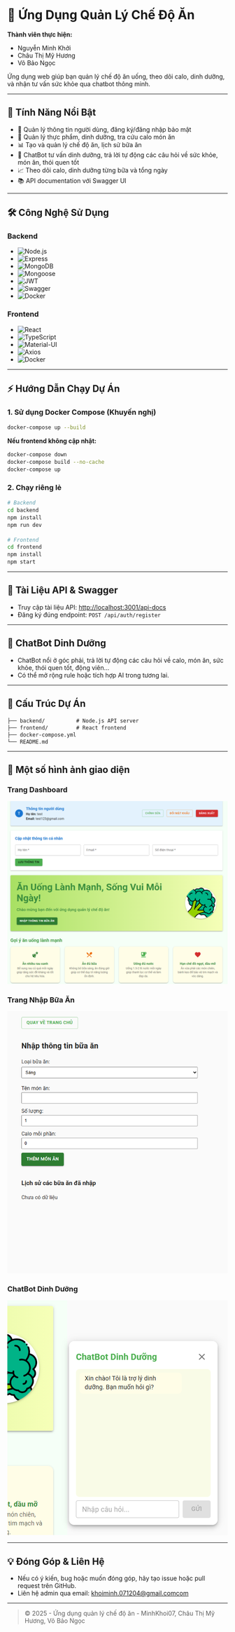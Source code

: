 # 🥦 Ứng Dụng Quản Lý Chế Độ Ăn

**Thành viên thực hiện:**
- Nguyễn Minh Khởi
- Châu Thị Mỹ Hương
- Võ Bảo Ngọc

Ứng dụng web giúp bạn quản lý chế độ ăn uống, theo dõi calo, dinh dưỡng, và nhận tư vấn sức khỏe qua chatbot thông minh.

---

## 🚀 Tính Năng Nổi Bật

- 👤 Quản lý thông tin người dùng, đăng ký/đăng nhập bảo mật
- 🍎 Quản lý thực phẩm, dinh dưỡng, tra cứu calo món ăn
- 📊 Tạo và quản lý chế độ ăn, lịch sử bữa ăn
- 🤖 ChatBot tư vấn dinh dưỡng, trả lời tự động các câu hỏi về sức khỏe, món ăn, thói quen tốt
- 📈 Theo dõi calo, dinh dưỡng từng bữa và tổng ngày
- 📚 API documentation với Swagger UI

---

## 🛠️ Công Nghệ Sử Dụng

### Backend
- ![Node.js](https://img.shields.io/badge/Node.js-339933?logo=node.js&logoColor=white)
- ![Express](https://img.shields.io/badge/Express.js-000?logo=express&logoColor=white)
- ![MongoDB](https://img.shields.io/badge/MongoDB-47A248?logo=mongodb&logoColor=white)
- ![Mongoose](https://img.shields.io/badge/Mongoose-880000?logo=mongoose&logoColor=white)
- ![JWT](https://img.shields.io/badge/JWT-black?logo=JSON%20web%20tokens)
- ![Swagger](https://img.shields.io/badge/Swagger-85EA2D?logo=swagger&logoColor=black)
- ![Docker](https://img.shields.io/badge/Docker-2496ED?logo=docker&logoColor=white)

### Frontend
- ![React](https://img.shields.io/badge/React-20232A?logo=react&logoColor=61DAFB)
- ![TypeScript](https://img.shields.io/badge/TypeScript-007ACC?logo=typescript&logoColor=white)
- ![Material-UI](https://img.shields.io/badge/Material--UI-0081CB?logo=mui&logoColor=white)
- ![Axios](https://img.shields.io/badge/Axios-5A29E4?logo=axios&logoColor=white)
- ![Docker](https://img.shields.io/badge/Docker-2496ED?logo=docker&logoColor=white)

---

## ⚡ Hướng Dẫn Chạy Dự Án

### 1. Sử dụng Docker Compose (Khuyến nghị)
```bash
docker-compose up --build
```
**Nếu frontend không cập nhật:**
```bash
docker-compose down
docker-compose build --no-cache
docker-compose up
```

### 2. Chạy riêng lẻ
```bash
# Backend
cd backend
npm install
npm run dev

# Frontend
cd frontend
npm install
npm start
```

---

## 🔗 Tài Liệu API & Swagger
- Truy cập tài liệu API: [http://localhost:3001/api-docs](http://localhost:3001/api-docs)
- Đăng ký đúng endpoint: `POST /api/auth/register`

---

## 🤖 ChatBot Dinh Dưỡng
- ChatBot nổi ở góc phải, trả lời tự động các câu hỏi về calo, món ăn, sức khỏe, thói quen tốt, động viên...
- Có thể mở rộng rule hoặc tích hợp AI trong tương lai.

---

## 📁 Cấu Trúc Dự Án
```
├── backend/          # Node.js API server
├── frontend/         # React frontend
├── docker-compose.yml
└── README.md
```

---

## 📸 Một số hình ảnh giao diện

### Trang Dashboard
![Dashboard](screenshots/dashboard.png)

### Trang Nhập Bữa Ăn
![Meal Input](screenshots/meal-input.png)

### ChatBot Dinh Dưỡng
![ChatBot](screenshots/chatbot.png)

---

## 💡 Đóng Góp & Liên Hệ
- Nếu có ý kiến, bug hoặc muốn đóng góp, hãy tạo issue hoặc pull request trên GitHub.
- Liên hệ admin qua email: khoiminh.071204@gmail.comcom

---

> © 2025 - Ứng dụng quản lý chế độ ăn - MinhKhoi07, Châu Thị Mỹ Hương, Võ Bảo Ngọc